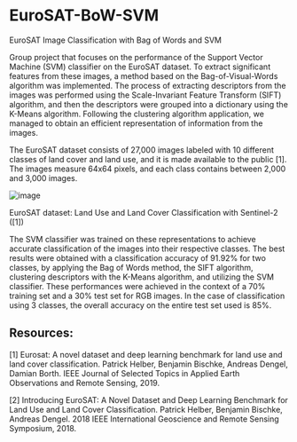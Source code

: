 # EuroSAT-BoW-SVM
EuroSAT Image Classification with Bag of Words and SVM

Group project that focuses on the performance of the Support Vector Machine (SVM) classifier on the EuroSAT dataset. To extract significant features from these images, a method based on the Bag-of-Visual-Words algorithm was implemented. The process of extracting descriptors from the images was performed using the Scale-Invariant Feature Transform (SIFT) algorithm, and then the descriptors were grouped into a dictionary using the K-Means algorithm. Following the clustering algorithm application, we managed to obtain an efficient representation of information from the images. 

The EuroSAT dataset consists of 27,000 images labeled with 10 different classes of land cover and land use, and it is made available to the public [1]. The images measure 64x64 pixels, and each class contains between 2,000 and 3,000 images.

![image](https://github.com/Andrei-AlexandruRusu/EuroSAT-BoW-SVM/assets/92977944/325d3a0b-5c36-4ee8-addb-59a31dbc4106)

  EuroSAT dataset: Land Use and Land Cover Classification with Sentinel-2 ([1])

The SVM classifier was trained on these representations to achieve accurate classification of the images into their respective classes. The best results were obtained with a classification accuracy of 91.92% for two classes, by applying the Bag of Words method, the SIFT algorithm, clustering descriptors with the K-Means algorithm, and utilizing the SVM classifier. These performances were achieved in the context of a 70% training set and a 30% test set for RGB images. In the case of classification using 3 classes, the overall accuracy on the entire test set used is 85%.

## Resources: 

  [1] Eurosat: A novel dataset and deep learning benchmark for land use and land cover classification. Patrick Helber, Benjamin Bischke, Andreas Dengel, Damian Borth. IEEE Journal of Selected Topics in Applied Earth Observations and Remote Sensing, 2019.

  [2] Introducing EuroSAT: A Novel Dataset and Deep Learning Benchmark for Land Use and Land Cover Classification. Patrick Helber, Benjamin Bischke, Andreas Dengel. 2018 IEEE International Geoscience and Remote Sensing Symposium, 2018.
